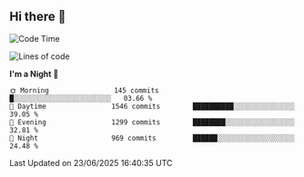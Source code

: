 ## Hi there 👋

<!--
**Wangmerlyn/Wangmerlyn** is a ✨ _special_ ✨ repository because its `README.md` (this file) appears on your GitHub profile.

Here are some ideas to get you started:

- 🔭 I’m currently working on ...
- 🌱 I’m currently learning ...
- 👯 I’m looking to collaborate on ...
- 🤔 I’m looking for help with ...
- 💬 Ask me about ...
- 📫 How to reach me: ...
- 😄 Pronouns: ...
- ⚡ Fun fact: ...
-->
<!--START_SECTION:waka-->
![Code Time](http://img.shields.io/badge/Code%20Time-373%20hrs%2016%20mins-blue)

![Lines of code](https://img.shields.io/badge/From%20Hello%20World%20I%27ve%20Written-19.6%20million%20lines%20of%20code-blue)

**I'm a Night 🦉** 

```text
🌞 Morning                145 commits         █░░░░░░░░░░░░░░░░░░░░░░░░   03.66 % 
🌆 Daytime                1546 commits        ██████████░░░░░░░░░░░░░░░   39.05 % 
🌃 Evening                1299 commits        ████████░░░░░░░░░░░░░░░░░   32.81 % 
🌙 Night                  969 commits         ██████░░░░░░░░░░░░░░░░░░░   24.48 % 
```



 Last Updated on 23/06/2025 16:40:35 UTC
<!--END_SECTION:waka-->
